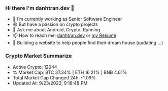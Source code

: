 ### Hi there I'm danhtran.dev 👋

- 🔭 I’m currently working as Senior Software Engineer
- 😄 But have a passion on crypto projects
- 💬 Ask me about Android, Crypto, Running 
- 📫 How to reach me: <a href="https://danhtran.dev" target="_blank">danhtran.dev</a> or <a href="Developer-Resume.pdf" target="_blank">my Resume</a>
- 🌱 Building a website to help people find their dream house (updating ...)

### Crypto Market Summarize
- Active Crypto: 12944
- % Market Cap: BTC 37.34% | ETH 16.21% | BNB 4.61%
- Total Market Cap Changed 24h: -1.09%
- Updated At: 9/23/2022, 9:18:48 PM
